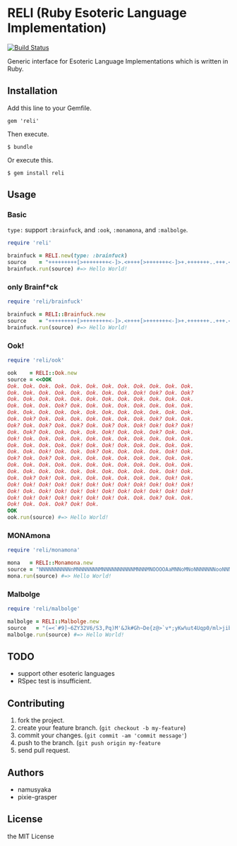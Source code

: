 # RELI (Ruby Esoteric Language Implementation)

[![Build Status](https://travis-ci.org/namusyaka/reli.png)](https://travis-ci.org/namusyaka/reli)

Generic interface for Esoteric Language Implementations which is written in Ruby.

## Installation

Add this line to your Gemfile.

`gem 'reli'`

Then execute.

`$ bundle`

Or execute this.

`$ gem install reli`

## Usage

### Basic

`type:` support `:brainfuck`, and `:ook`, `:monamona`, and `:malbolge`.

```ruby
require 'reli'

brainfuck = RELI.new(type: :brainfuck)
source    = "+++++++++[>++++++++<-]>.<++++[>+++++++<-]>+.+++++++..+++.<++++++++[>----------<-]>+.<+++++++[>++++++++<-]>-.<+++++[>+++++<-]>-.+++.------.--------.<++++++++[>--------<-]>---."
brainfuck.run(source) #=> Hello World!
```

### only Brainf*ck

```ruby
require 'reli/brainfuck'

brainfuck = RELI::Brainfuck.new
source    = "+++++++++[>++++++++<-]>.<++++[>+++++++<-]>+.+++++++..+++.<++++++++[>----------<-]>+.<+++++++[>++++++++<-]>-.<+++++[>+++++<-]>-.+++.------.--------.<++++++++[>--------<-]>---."
brainfuck.run(source) #=> Hello World!
```

### Ook!

```ruby
require 'reli/ook'

ook    = RELI::Ook.new
source = <<OOK
Ook. Ook. Ook. Ook. Ook. Ook. Ook. Ook. Ook. Ook. Ook. Ook.
Ook. Ook. Ook. Ook. Ook. Ook. Ook. Ook. Ook! Ook? Ook. Ook?
Ook. Ook. Ook. Ook. Ook. Ook. Ook. Ook. Ook. Ook. Ook. Ook.
Ook. Ook. Ook. Ook? Ook. Ook. Ook. Ook. Ook. Ook. Ook. Ook.
Ook. Ook. Ook. Ook. Ook. Ook. Ook. Ook. Ook. Ook. Ook. Ook.
Ook. Ook? Ook. Ook. Ook. Ook. Ook. Ook. Ook. Ook? Ook. Ook.
Ook? Ook. Ook? Ook. Ook? Ook. Ook? Ook. Ook! Ook! Ook? Ook!
Ook. Ook? Ook. Ook. Ook. Ook. Ook! Ook. Ook. Ook? Ook. Ook.
Ook! Ook. Ook. Ook. Ook. Ook. Ook. Ook. Ook. Ook. Ook. Ook.
Ook. Ook. Ook. Ook. Ook! Ook. Ook! Ook. Ook. Ook. Ook. Ook.
Ook. Ook. Ook! Ook. Ook. Ook? Ook. Ook. Ook. Ook. Ook! Ook.
Ook? Ook. Ook? Ook. Ook. Ook. Ook. Ook. Ook. Ook. Ook. Ook.
Ook. Ook. Ook. Ook. Ook. Ook. Ook. Ook. Ook. Ook. Ook. Ook.
Ook. Ook. Ook. Ook. Ook. Ook. Ook. Ook. Ook. Ook. Ook! Ook.
Ook. Ook? Ook! Ook. Ook. Ook. Ook. Ook. Ook. Ook. Ook! Ook.
Ook! Ook! Ook! Ook! Ook! Ook! Ook! Ook! Ook! Ook! Ook! Ook!
Ook! Ook. Ook! Ook! Ook! Ook! Ook! Ook! Ook! Ook! Ook! Ook!
Ook! Ook! Ook! Ook! Ook! Ook! Ook! Ook. Ook. Ook? Ook. Ook.
Ook! Ook. Ook. Ook? Ook! Ook.
OOK
ook.run(source) #=> Hello World!
```

### MONAmona

```ruby
require 'reli/monamona'

mona   = RELI::Monamona.new
source = "NNNNNNNNNNnMNNNNNNNMNNNNNNNNNNMNNNMNOOOOAaMNNoMNoNNNNNNNooNNNoMNNoOONNNNNNNNNNNNNNNoMoNNNoAAAAAAoAAAAAAAAoMNo"
mona.run(source) #=> Hello World!
```

### Malbolge

```ruby
require 'reli/malbolge'

malbolge = RELI::Malbolge.new
source   = "(=<`#9]~6ZY32V6/S3,Pq)M'&Jk#Gh~De{z@>`v*;yKw%ut4Uqp0/ml>jibgIedFFaZB^{@[ZfXWV98Mqpo31kj.DCgT"
malbolge.run(source) #=> Hello World!
```

## TODO

* support other esoteric languages
* RSpec test is insufficient.

## Contributing

1. fork the project.
2. create your feature branch. (`git checkout -b my-feature`)
3. commit your changes. (`git commit -am 'commit message'`)
4. push to the branch. (`git push origin my-feature`
5. send pull request.

## Authors

* namusyaka
* pixie-grasper

## License

the MIT License
